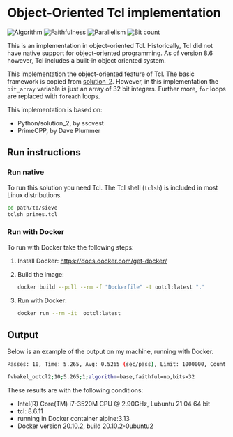 # Object-Oriented Tcl implementation

![Algorithm](https://img.shields.io/badge/Algorithm-base-green)
![Faithfulness](https://img.shields.io/badge/Faithful-no-yellowgreen)
![Parallelism](https://img.shields.io/badge/Parallel-no-green)
![Bit count](https://img.shields.io/badge/Bits-32-yellowgreen)

This is an implementation in object-oriented Tcl. Historically, Tcl did not have native support for object-oriented programming. As of version 8.6 however, Tcl includes a built-in object oriented system.

This implementation the object-oriented feature of Tcl. The basic framework is copied from [solution_2](../solution_2). However, in this implementation the `bit_array` variable is just an array of 32 bit integers. Further more, `for` loops are replaced with `foreach` loops.

This implementation is based on:

- Python/solution_2, by ssovest
- PrimeCPP,          by Dave Plummer

## Run instructions

### Run native

To run this solution you need Tcl. The Tcl shell (`tclsh`) is included in most Linux distributions.

```bash
cd path/to/sieve
tclsh primes.tcl
```

### Run with Docker

To run with Docker take the following steps:

1. Install Docker: <https://docs.docker.com/get-docker/>
2. Build the image:

    ```bash
    docker build --pull --rm -f "Dockerfile" -t ootcl:latest "."
    ```

3. Run with Docker:

    ```bash
    docker run --rm -it  ootcl:latest 
    ```

## Output

Below is an example of the output on my machine, running with Docker.

```bash
Passes: 10, Time: 5.265, Avg: 0.5265 (sec/pass), Limit: 1000000, Count: 78498, Valid: true

fvbakel_ootcl2;10;5.265;1;algorithm=base,faithful=no,bits=32
```

These results are with the following conditions:

- Intel(R) Core(TM) i7-3520M CPU @ 2.90GHz, Lubuntu 21.04 64 bit
- tcl: 8.6.11
- running in Docker container alpine:3.13
- Docker version 20.10.2, build 20.10.2-0ubuntu2
